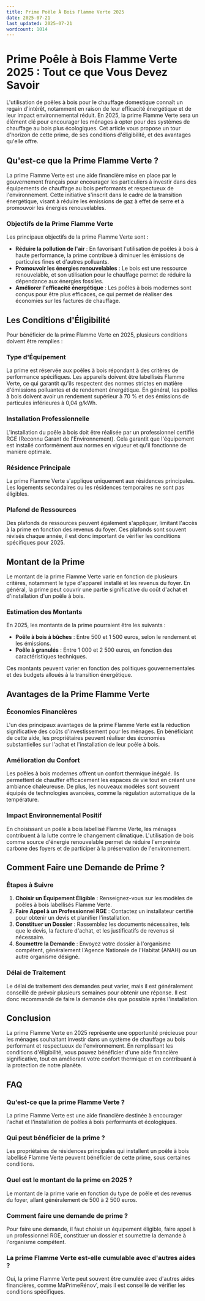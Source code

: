 ```yaml
---
title: Prime Poêle À Bois Flamme Verte 2025
date: 2025-07-21
last_updated: 2025-07-21
wordcount: 1014
---
```


# Prime Poêle à Bois Flamme Verte 2025 : Tout ce que Vous Devez Savoir

L'utilisation de poêles à bois pour le chauffage domestique connaît un regain d'intérêt, notamment en raison de leur efficacité énergétique et de leur impact environnemental réduit. En 2025, la prime Flamme Verte sera un élément clé pour encourager les ménages à opter pour des systèmes de chauffage au bois plus écologiques. Cet article vous propose un tour d'horizon de cette prime, de ses conditions d'éligibilité, et des avantages qu'elle offre.

## Qu'est-ce que la Prime Flamme Verte ?

La prime Flamme Verte est une aide financière mise en place par le gouvernement français pour encourager les particuliers à investir dans des équipements de chauffage au bois performants et respectueux de l'environnement. Cette initiative s'inscrit dans le cadre de la transition énergétique, visant à réduire les émissions de gaz à effet de serre et à promouvoir les énergies renouvelables.

### Objectifs de la Prime Flamme Verte

Les principaux objectifs de la prime Flamme Verte sont :

- **Réduire la pollution de l'air** : En favorisant l'utilisation de poêles à bois à haute performance, la prime contribue à diminuer les émissions de particules fines et d'autres polluants.
- **Promouvoir les énergies renouvelables** : Le bois est une ressource renouvelable, et son utilisation pour le chauffage permet de réduire la dépendance aux énergies fossiles.
- **Améliorer l'efficacité énergétique** : Les poêles à bois modernes sont conçus pour être plus efficaces, ce qui permet de réaliser des économies sur les factures de chauffage.

## Les Conditions d'Éligibilité

Pour bénéficier de la prime Flamme Verte en 2025, plusieurs conditions doivent être remplies :

### Type d'Équipement

La prime est réservée aux poêles à bois répondant à des critères de performance spécifiques. Les appareils doivent être labellisés Flamme Verte, ce qui garantit qu'ils respectent des normes strictes en matière d'émissions polluantes et de rendement énergétique. En général, les poêles à bois doivent avoir un rendement supérieur à 70 % et des émissions de particules inférieures à 0,04 g/kWh.

### Installation Professionnelle

L'installation du poêle à bois doit être réalisée par un professionnel certifié RGE (Reconnu Garant de l'Environnement). Cela garantit que l'équipement est installé conformément aux normes en vigueur et qu'il fonctionne de manière optimale.

### Résidence Principale

La prime Flamme Verte s'applique uniquement aux résidences principales. Les logements secondaires ou les résidences temporaires ne sont pas éligibles.

### Plafond de Ressources

Des plafonds de ressources peuvent également s'appliquer, limitant l'accès à la prime en fonction des revenus du foyer. Ces plafonds sont souvent révisés chaque année, il est donc important de vérifier les conditions spécifiques pour 2025.

## Montant de la Prime

Le montant de la prime Flamme Verte varie en fonction de plusieurs critères, notamment le type d'appareil installé et les revenus du foyer. En général, la prime peut couvrir une partie significative du coût d'achat et d'installation d'un poêle à bois.

### Estimation des Montants

En 2025, les montants de la prime pourraient être les suivants :

- **Poêle à bois à bûches** : Entre 500 et 1 500 euros, selon le rendement et les émissions.
- **Poêle à granulés** : Entre 1 000 et 2 500 euros, en fonction des caractéristiques techniques.

Ces montants peuvent varier en fonction des politiques gouvernementales et des budgets alloués à la transition énergétique.

## Avantages de la Prime Flamme Verte

### Économies Financières

L'un des principaux avantages de la prime Flamme Verte est la réduction significative des coûts d'investissement pour les ménages. En bénéficiant de cette aide, les propriétaires peuvent réaliser des économies substantielles sur l'achat et l'installation de leur poêle à bois.

### Amélioration du Confort

Les poêles à bois modernes offrent un confort thermique inégalé. Ils permettent de chauffer efficacement les espaces de vie tout en créant une ambiance chaleureuse. De plus, les nouveaux modèles sont souvent équipés de technologies avancées, comme la régulation automatique de la température.

### Impact Environnemental Positif

En choisissant un poêle à bois labellisé Flamme Verte, les ménages contribuent à la lutte contre le changement climatique. L'utilisation de bois comme source d'énergie renouvelable permet de réduire l'empreinte carbone des foyers et de participer à la préservation de l'environnement.

## Comment Faire une Demande de Prime ?

### Étapes à Suivre

1. **Choisir un Équipement Éligible** : Renseignez-vous sur les modèles de poêles à bois labellisés Flamme Verte.
2. **Faire Appel à un Professionnel RGE** : Contactez un installateur certifié pour obtenir un devis et planifier l'installation.
3. **Constituer un Dossier** : Rassemblez les documents nécessaires, tels que le devis, la facture d'achat, et les justificatifs de revenus si nécessaire.
4. **Soumettre la Demande** : Envoyez votre dossier à l'organisme compétent, généralement l'Agence Nationale de l'Habitat (ANAH) ou un autre organisme désigné.

### Délai de Traitement

Le délai de traitement des demandes peut varier, mais il est généralement conseillé de prévoir plusieurs semaines pour obtenir une réponse. Il est donc recommandé de faire la demande dès que possible après l'installation.

## Conclusion

La prime Flamme Verte en 2025 représente une opportunité précieuse pour les ménages souhaitant investir dans un système de chauffage au bois performant et respectueux de l'environnement. En remplissant les conditions d'éligibilité, vous pouvez bénéficier d'une aide financière significative, tout en améliorant votre confort thermique et en contribuant à la protection de notre planète.

## FAQ

### Qu'est-ce que la prime Flamme Verte ?

La prime Flamme Verte est une aide financière destinée à encourager l'achat et l'installation de poêles à bois performants et écologiques.

### Qui peut bénéficier de la prime ?

Les propriétaires de résidences principales qui installent un poêle à bois labellisé Flamme Verte peuvent bénéficier de cette prime, sous certaines conditions.

### Quel est le montant de la prime en 2025 ?

Le montant de la prime varie en fonction du type de poêle et des revenus du foyer, allant généralement de 500 à 2 500 euros.

### Comment faire une demande de prime ?

Pour faire une demande, il faut choisir un équipement éligible, faire appel à un professionnel RGE, constituer un dossier et soumettre la demande à l'organisme compétent.

### La prime Flamme Verte est-elle cumulable avec d'autres aides ?

Oui, la prime Flamme Verte peut souvent être cumulée avec d'autres aides financières, comme MaPrimeRénov', mais il est conseillé de vérifier les conditions spécifiques.